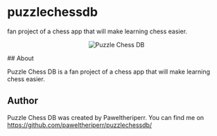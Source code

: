 # puzzlechessdb
fan project of a chess app that will make learning chess easier.
<p align="center">
  <img src="https://user-images.githubusercontent.com/113934919/227656379-90a1aa87-f607-4975-a824-ab6515ae73de.png" alt="Puzzle Chess DB">
</p>
## About

Puzzle Chess DB is a fan project of a chess app that will make learning chess easier.
## Author

Puzzle Chess DB was created by Paweltheriperr. You can find me on https://github.com/paweltheriperr/puzzlechessdb/
